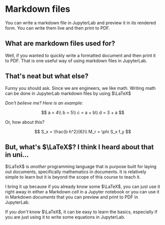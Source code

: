 # Markdown files

You can write a markdown file in JupyterLab and preview it in its rendered form. You can write them live and then print to PDF.

## What are markdown files used for?

Well, if you wanted to quickly write a formatted document and then print it to PDF. That is one useful way of using markdown files in JupyterLab. 

## That's neat but what else?

Funny you should ask. Since we are engineers, we like math. Writing math can be done in JupyterLab markdown files by using $\LaTeX$

_Don't believe me? Here is an example:_

$$
a = 4\\
b = 5\\
c = a + b\\
d = 3 + a
$$

Or, how about this?

$$
S_x = \frac{b h^2}{6}\\
M_r = \phi S_x f_y
$$

## But, what's $\LaTeX$? I think I heard about that in uni...

$\LaTeX$ is _another_ programming language that is purpose built for laying out documents, specifically mathematics in documents. It is relatively simple to learn but it is beyond the scope of this course to teach it. 

I bring it up because if you already know some $\LaTeX$, you can just use it right away in either a Markdown _cell_ in a Jupyter notebook or you can use it in Markdown _documents_ that you can preview and print to PDF in JupyterLab.

If you _don't_ know $\LaTeX$, it can be easy to learn the basics, especially if you are just using it to write some equations in JupyterLab.